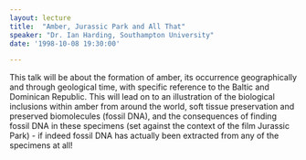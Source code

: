 ```yaml
---
layout: lecture
title:  "Amber, Jurassic Park and All That"
speaker: "Dr. Ian Harding, Southampton University"
date: '1998-10-08 19:30:00'

---
```

This talk will be about the formation of amber, its occurrence geographically and through geological time, with specific reference to the Baltic and Dominican Republic. This will lead on to an illustration of the biological inclusions within amber from around the world, soft tissue preservation and preserved biomolecules (fossil DNA), and the consequences of finding fossil DNA in these specimens (set against the context of the film Jurassic Park) - if indeed fossil DNA has actually been extracted from any of the specimens at all!